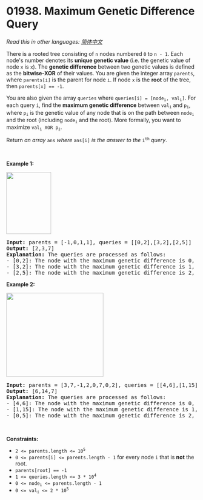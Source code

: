 # 01938. Maximum Genetic Difference Query

  _Read this in other languages:_
    [_简体中文_](README.zh-CN.md)

<p>There is a rooted tree consisting of <code>n</code> nodes numbered <code>0</code> to <code>n - 1</code>. Each node&#39;s number denotes its <strong>unique genetic value</strong> (i.e. the genetic value of node <code>x</code> is <code>x</code>). The <strong>genetic difference</strong> between two genetic values is defined as the <strong>bitwise-</strong><strong>XOR</strong> of their values. You are given the integer array <code>parents</code>, where <code>parents[i]</code> is the parent for node <code>i</code>. If node <code>x</code> is the <strong>root</strong> of the tree, then <code>parents[x] == -1</code>.</p>

<p>You are also given the array <code>queries</code> where <code>queries[i] = [node<sub>i</sub>, val<sub>i</sub>]</code>. For each query <code>i</code>, find the <strong>maximum genetic difference</strong> between <code>val<sub>i</sub></code> and <code>p<sub>i</sub></code>, where <code>p<sub>i</sub></code> is the genetic value of any node that is on the path between <code>node<sub>i</sub></code> and the root (including <code>node<sub>i</sub></code> and the root). More formally, you want to maximize <code>val<sub>i</sub> XOR p<sub>i</sub></code>.</p>

<p>Return <em>an array </em><code>ans</code><em> where </em><code>ans[i]</code><em> is the answer to the </em><code>i<sup>th</sup></code><em> query</em>.</p>

<p>&nbsp;</p>
<p><strong>Example 1:</strong></p>
<img alt="" src="https://assets.leetcode.com/uploads/2021/06/29/c1.png" style="width: 118px; height: 163px;" />
<pre>
<strong>Input:</strong> parents = [-1,0,1,1], queries = [[0,2],[3,2],[2,5]]
<strong>Output:</strong> [2,3,7]
<strong>Explanation: </strong>The queries are processed as follows:
- [0,2]: The node with the maximum genetic difference is 0, with a difference of 2 XOR 0 = 2.
- [3,2]: The node with the maximum genetic difference is 1, with a difference of 2 XOR 1 = 3.
- [2,5]: The node with the maximum genetic difference is 2, with a difference of 5 XOR 2 = 7.
</pre>

<p><strong>Example 2:</strong></p>
<img alt="" src="https://assets.leetcode.com/uploads/2021/06/29/c2.png" style="width: 256px; height: 221px;" />
<pre>
<strong>Input:</strong> parents = [3,7,-1,2,0,7,0,2], queries = [[4,6],[1,15],[0,5]]
<strong>Output:</strong> [6,14,7]
<strong>Explanation: </strong>The queries are processed as follows:
- [4,6]: The node with the maximum genetic difference is 0, with a difference of 6 XOR 0 = 6.
- [1,15]: The node with the maximum genetic difference is 1, with a difference of 15 XOR 1 = 14.
- [0,5]: The node with the maximum genetic difference is 2, with a difference of 5 XOR 2 = 7.
</pre>

<p>&nbsp;</p>
<p><strong>Constraints:</strong></p>

<ul>
	<li><code>2 &lt;= parents.length &lt;= 10<sup>5</sup></code></li>
	<li><code>0 &lt;= parents[i] &lt;= parents.length - 1</code> for every node <code>i</code> that is <strong>not</strong> the root.</li>
	<li><code>parents[root] == -1</code></li>
	<li><code>1 &lt;= queries.length &lt;= 3 * 10<sup>4</sup></code></li>
	<li><code>0 &lt;= node<sub>i</sub> &lt;= parents.length - 1</code></li>
	<li><code>0 &lt;= val<sub>i</sub> &lt;= 2 * 10<sup>5</sup></code></li>
</ul>
